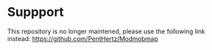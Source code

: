 # Suppport 

This repository is no longer maintened, please use the following link instead: https://github.com/PentHertz/Modmobmap
